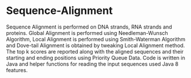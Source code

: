 # Sequence-Alignment

Sequence Alignment is performed on DNA strands, RNA strands and proteins. 
Global Alignment is performed using Needleman-Wunsch Algorithm, Local Alignment is performed using Smith-Waterman Algorithm and 
Dove-tail Alignment is obtained by tweaking Local Alignment method. The top k scores are reported along with the aligned sequences and their starting and ending positions using Priority Queue Data. Code is written in Java and helper functions for reading the input sequences used Java 8 features.
